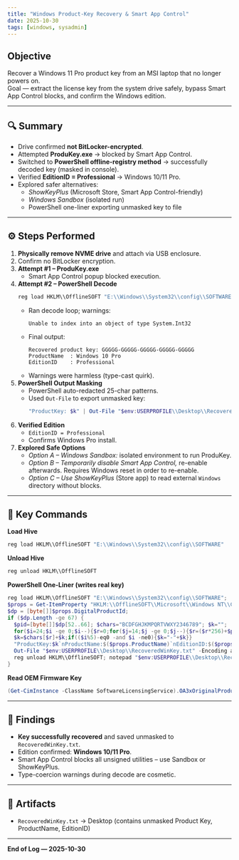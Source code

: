 ```yaml
---
title: "Windows Product-Key Recovery & Smart App Control"  
date: 2025-10-30
tags: [windows, sysadmin]
---
```


## Objective
Recover a Windows 11 Pro product key from an MSI laptop that no longer powers on.  
Goal — extract the license key from the system drive safely, bypass Smart App Control blocks, and confirm the Windows edition.

---

## 🔍 Summary
- Drive confirmed **not BitLocker-encrypted**.  
- Attempted **ProduKey.exe** → blocked by Smart App Control.  
- Switched to **PowerShell offline-registry method** → successfully decoded key (masked in console).  
- Verified **EditionID = Professional** → Windows 10/11 Pro.  
- Explored safer alternatives:  
  - *ShowKeyPlus* (Microsoft Store, Smart App Control-friendly)  
  - *Windows Sandbox* (isolated run)  
  - PowerShell one-liner exporting unmasked key to file  

---

## ⚙️ Steps Performed
1. **Physically remove NVME drive** and attach via USB enclosure.  
2. Confirm no BitLocker encryption.  
3. **Attempt #1 – ProduKey.exe**  
   - Smart App Control popup blocked execution.  
4. **Attempt #2 – PowerShell Decode**
   ```powershell
   reg load HKLM\\OfflineSOFT "E:\\Windows\\System32\\config\\SOFTWARE"
   ```
   - Ran decode loop; warnings:
     ```
     Unable to index into an object of type System.Int32
     ```
   - Final output:
     ```
     Recovered product key: GGGGG-GGGGG-GGGGG-GGGGG-GGGGG
     ProductName  : Windows 10 Pro
     EditionID    : Professional
     ```
   - Warnings were harmless (type-cast quirk).  
5. **PowerShell Output Masking**
   - PowerShell auto-redacted 25-char patterns.  
   - Used `Out-File` to export unmasked key:
     ```powershell
     "ProductKey: $k" | Out-File "$env:USERPROFILE\\Desktop\\RecoveredWinKey.txt"
     ```
6. **Verified Edition**
   - `EditionID = Professional`
   - Confirms Windows Pro install.  
7. **Explored Safe Options**
   - *Option A – Windows Sandbox:* isolated environment to run ProduKey.  
   - *Option B – Temporarily disable Smart App Control,* re-enable afterwards. Requires Windows reset in order to re-enable.  
   - *Option C – Use ShowKeyPlus* (Store app) to read external `Windows` directory without blocks.

---

## 🧩 Key Commands

**Load Hive**
```powershell
reg load HKLM\\OfflineSOFT "E:\\Windows\\System32\\config\\SOFTWARE"
```

**Unload Hive**
```powershell
reg unload HKLM\\OfflineSOFT
```

**PowerShell One-Liner (writes real key)**
```powershell
reg load HKLM\\OfflineSOFT "E:\\Windows\\System32\\config\\SOFTWARE";
$props = Get-ItemProperty "HKLM:\\OfflineSOFT\\Microsoft\\Windows NT\\CurrentVersion";
$dp = [byte[]]$props.DigitalProductId;
if ($dp.Length -ge 67) {
  $pid=[byte[]]$dp[52..66]; $chars="BCDFGHJKMPQRTVWXY2346789"; $k="";
  for($i=24;$i -ge 0;$i--){$r=0;for($j=14;$j -ge 0;$j--){$r=($r*256)+$pid[$j];$pid[$j]=[math]::Floor($r/24);$r=$r%24}
  $k=$chars[$r]+$k;if(($i%5)-eq0 -and $i -ne0){$k="-"+$k}}
  "ProductKey:$k`nProductName:$($props.ProductName)`nEditionID:$($props.EditionID)" |
  Out-File "$env:USERPROFILE\\Desktop\\RecoveredWinKey.txt" -Encoding ascii;
  reg unload HKLM\\OfflineSOFT; notepad "$env:USERPROFILE\\Desktop\\RecoveredWinKey.txt"
}
```

**Read OEM Firmware Key**
```powershell
(Get-CimInstance -ClassName SoftwareLicensingService).OA3xOriginalProductKey
```

---

## 🧱 Findings
- **Key successfully recovered** and saved unmasked to `RecoveredWinKey.txt`.  
- Edition confirmed: **Windows 10/11 Pro**.  
- Smart App Control blocks all unsigned utilities – use Sandbox or ShowKeyPlus.  
- Type-coercion warnings during decode are cosmetic.  

---

## 📂 Artifacts
- `RecoveredWinKey.txt` → Desktop (contains unmasked Product Key, ProductName, EditionID)

---
**End of Log — 2025-10-30**
